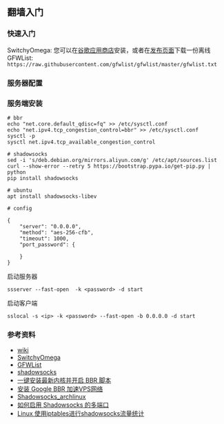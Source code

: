 ## 翻墙入门


### 快速入门

SwitchyOmega: 您可以在[谷歌应用商店][SwitchyOmega_Chrome]安装，或者在[发布页面][SwitchyOmega_Release]下载一份离线   
GFWList: `https://raw.githubusercontent.com/gfwlist/gfwlist/master/gfwlist.txt`



### 服务器配置



### 服务端安装

	# bbr
	echo "net.core.default_qdisc=fq" >> /etc/sysctl.conf
	echo "net.ipv4.tcp_congestion_control=bbr" >> /etc/sysctl.conf
	sysctl -p
	sysctl net.ipv4.tcp_available_congestion_control

	# shadowsocks
	sed -i 's/deb.debian.org/mirrors.aliyun.com/g' /etc/apt/sources.list
	curl --show-error --retry 5 https://bootstrap.pypa.io/get-pip.py | python
	pip install shadowsocks
	
	# ubuntu
	apt install shadowsocks-libev
	
	# config
	
	{
		"server": "0.0.0.0",
		"method": "aes-256-cfb",
		"timeout": 1000,
		"port_password": {
		 
	  	}
	}
启动服务器

	ssserver --fast-open  -k <password> -d start
	
启动客户端

	sslocal -s <ip> -k <password> --fast-open -b 0.0.0.0 -d start
	
	
### 参考资料

* [wiki](https://github.com/shadowsocks/shadowsocks/wiki)
* [SwitchyOmega][SwitchyOmega_Home]
* [GFWList][gfwlist]
* [shadowsocks][shadowsocks]
* [一键安装最新内核并开启 BBR 脚本](https://teddysun.com/489.html)
* [安装 Google BBR 加速VPS网络](http://blog.leanote.com/post/quincyhuang/google-bbr)
* [Shadowsocks_archlinux](https://wiki.archlinux.org/index.php/Shadowsocks_(%E7%AE%80%E4%BD%93%E4%B8%AD%E6%96%87))
* [如何启用 Shadowsocks 的多端口](https://teddysun.com/532.html)
* [Linux 使用iptables进行shadowsocks流量统计](http://zengwei.top/index.php/archives/8.html)


[SwitchyOmega_Home]: https://github.com/FelisCatus/SwitchyOmega
[SwitchyOmega_Chrome]: https://chrome.google.com/webstore/detail/padekgcemlokbadohgkifijomclgjgif
[SwitchyOmega_Release]: https://github.com/FelisCatus/SwitchyOmega/releases
[gfwlist]: https://github.com/gfwlist/gfwlist
[shadowsocks]: https://shadowsocks.org/en/index.html






